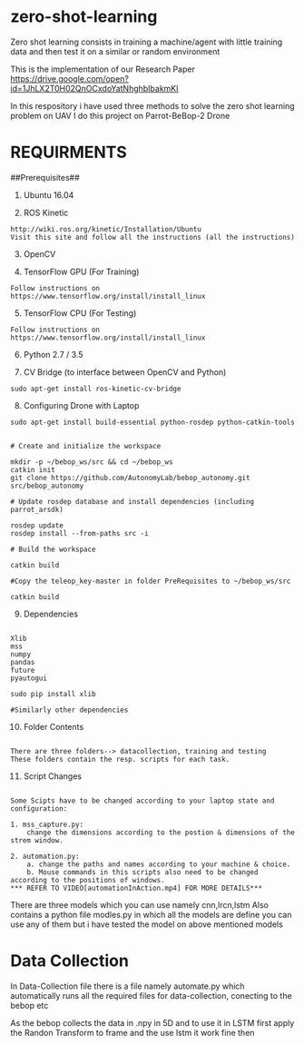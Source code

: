 # zero-shot-learning


Zero shot learning consists in training a machine/agent with little training data and then test it on a  similar or random environment

This is the implementation of our Research Paper https://drive.google.com/open?id=1JhLX2T0H02QnOCxdoYatNhghbIbakmKI

In this respository i have used three methods to solve the zero shot learning problem on UAV
 I do this project on Parrot-BeBop-2 Drone

# REQUIRMENTS


##Prerequisites##

1. Ubuntu 16.04

2. ROS Kinetic

```
http://wiki.ros.org/kinetic/Installation/Ubuntu
Visit this site and follow all the instructions (all the instructions)
```

3. OpenCV

4. TensorFlow GPU (For Training)

```
Follow instructions on
https://www.tensorflow.org/install/install_linux
```

5. TensorFlow CPU (For Testing)

```
Follow instructions on
https://www.tensorflow.org/install/install_linux
```


6. Python 2.7 / 3.5

7. CV Bridge (to interface between OpenCV and Python)

```
sudo apt-get install ros-kinetic-cv-bridge
```

8. Configuring Drone with Laptop

```
sudo apt-get install build-essential python-rosdep python-catkin-tools


# Create and initialize the workspace

mkdir -p ~/bebop_ws/src && cd ~/bebop_ws
catkin init
git clone https://github.com/AutonomyLab/bebop_autonomy.git src/bebop_autonomy

# Update rosdep database and install dependencies (including parrot_arsdk)

rosdep update
rosdep install --from-paths src -i

# Build the workspace

catkin build

#Copy the teleop_key-master in folder PreRequisites to ~/bebop_ws/src

catkin build

```

9. Dependencies

```

Xlib
mss
numpy
pandas
future
pyautogui

sudo pip install xlib

#Similarly other dependencies

```

10. Folder Contents
```

There are three folders--> datacollection, training and testing
These folders contain the resp. scripts for each task.

```

11. Script Changes
```

Some Scipts have to be changed according to your laptop state and configuration:

1. mss_capture.py: 
    change the dimensions according to the postion & dimensions of the strem window.

2. automation.py:
    a. change the paths and names according to your machine & choice.
    b. Mouse commands in this scripts also need to be changed according to the positions of windows.
*** REFER TO VIDEO[automationInAction.mp4] FOR MORE DETAILS***

```


There are three models which you can use namely cnn,lrcn,lstm
Also contains a python file modles.py in which all the models are define
you can use any of them but i have tested the model on above mentioned models


# Data Collection
In Data-Collection file there is a file namely automate.py which automatically runs all the required files 
for data-collection, conecting to the bebop etc

As the bebop collects the data in .npy in 5D
and to use it in LSTM first apply the Randon Transform to frame and the use lstm it work fine then



